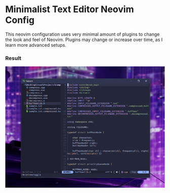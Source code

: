 # Minimalist Text Editor Neovim Config

This neovim configuration uses very minimal amount of plugins to change the look and feel of Neovim. Plugins may change or increase over time, as I learn more advanced setups.

### Result

![screenshot](screenshot.png)
